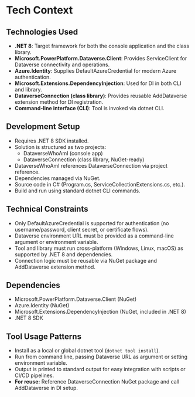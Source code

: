 # Tech Context

## Technologies Used
- **.NET 8**: Target framework for both the console application and the class library.
- **Microsoft.PowerPlatform.Dataverse.Client**: Provides ServiceClient for Dataverse connectivity and operations.
- **Azure.Identity**: Supplies DefaultAzureCredential for modern Azure authentication.
- **Microsoft.Extensions.DependencyInjection**: Used for DI in both CLI and library.
- **DataverseConnection (class library)**: Provides reusable AddDataverse extension method for DI registration.
- **Command-line interface (CLI)**: Tool is invoked via dotnet CLI.

## Development Setup
- Requires .NET 8 SDK installed.
- Solution is structured as two projects:
  - DataverseWhoAmI (console app)
  - DataverseConnection (class library, NuGet-ready)
- DataverseWhoAmI references DataverseConnection via project reference.
- Dependencies managed via NuGet.
- Source code in C# (Program.cs, ServiceCollectionExtensions.cs, etc.).
- Build and run using standard dotnet CLI commands.

## Technical Constraints
- Only DefaultAzureCredential is supported for authentication (no username/password, client secret, or certificate flows).
- Dataverse environment URL must be provided as a command-line argument or environment variable.
- Tool and library must run cross-platform (Windows, Linux, macOS) as supported by .NET 8 and dependencies.
- Connection logic must be reusable via NuGet package and AddDataverse extension method.

## Dependencies
- Microsoft.PowerPlatform.Dataverse.Client (NuGet)
- Azure.Identity (NuGet)
- Microsoft.Extensions.DependencyInjection (NuGet, included in .NET 8)
- .NET 8 SDK

## Tool Usage Patterns
- Install as a local or global dotnet tool (`dotnet tool install`).
- Run from command line, passing Dataverse URL as argument or setting environment variable.
- Output is printed to standard output for easy integration with scripts or CI/CD pipelines.
- **For reuse:** Reference DataverseConnection NuGet package and call AddDataverse in DI setup.
